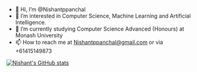 - 👋 Hi, I’m @Nishantppanchal
- 👀 I’m interested in Computer Science, Machine Learning and Artificial Intelligence.
- 🌱 I’m currently studying Computer Science Advanced (Honours) at Monash University
- 📫 How to reach me at Nishantppanchal@gmail.com or via +61415149873

[![Nishant's GitHub stats](https://github-readme-stats.vercel.app/api?username=Nishantppanchal&count_private=true&show_icons=true&theme=tokyonight)](https://github.com/anuraghazra/github-readme-stats)

<!---
Nishantppanchal/Nishantppanchal is a ✨ special ✨ repository because its `README.md` (this file) appears on your GitHub profile.
You can click the Preview link to take a look at your changes.
--->
